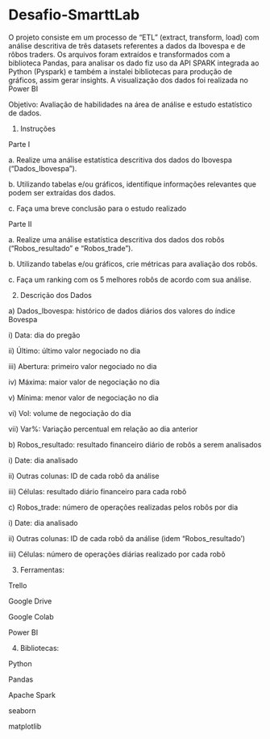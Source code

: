 # Desafio-SmarttLab

O projeto consiste em um processo de “ETL” (extract, transform, load) com análise descritiva de três datasets referentes a dados da Ibovespa e de rôbos traders. Os arquivos foram extraídos e transformados com a biblioteca Pandas, para analisar os dado fiz uso da API SPARK integrada ao Python (Pyspark) e também a instalei bibliotecas para produção de gráficos, assim gerar insights. A visualização dos dados foi realizada no Power BI  

Objetivo: Avaliação de habilidades na área de análise e estudo estatístico de dados.

1) Instruções

Parte I

a. Realize uma análise estatística descritiva dos dados do Ibovespa
(“Dados_Ibovespa”).

b. Utilizando tabelas e/ou gráficos, identifique informações relevantes que podem
ser extraídas dos dados.

c. Faça uma breve conclusão para o estudo realizado

Parte II

a. Realize uma análise estatística descritiva dos dados dos robôs (“Robos_resultado”
e “Robos_trade”).

b. Utilizando tabelas e/ou gráficos, crie métricas para avaliação dos robôs.

c. Faça um ranking com os 5 melhores robôs de acordo com sua análise.

2) Descrição dos Dados

a) Dados_Ibovespa: histórico de dados diários dos valores do índice Bovespa

i) Data: dia do pregão

ii) Último: último valor negociado no dia

iii) Abertura: primeiro valor negociado no dia

iv) Máxima: maior valor de negociação no dia

v) Mínima: menor valor de negociação no dia

vi) Vol: volume de negociação do dia

vii) Var%: Variação percentual em relação ao dia anterior

b) Robos_resultado: resultado financeiro diário de robôs a serem analisados

i) Date: dia analisado

ii) Outras colunas: ID de cada robô da análise

iii) Células: resultado diário financeiro para cada robô

c) Robos_trade: número de operações realizadas pelos robôs por dia

i) Date: dia analisado

ii) Outras colunas: ID de cada robô da análise (idem “Robos_resultado’)

iii) Células: número de operações diárias realizado por cada robô

3) Ferramentas:

Trello

Google Drive

Google Colab

Power BI

4) Bibliotecas:

Python

Pandas

Apache Spark

seaborn

matplotlib

